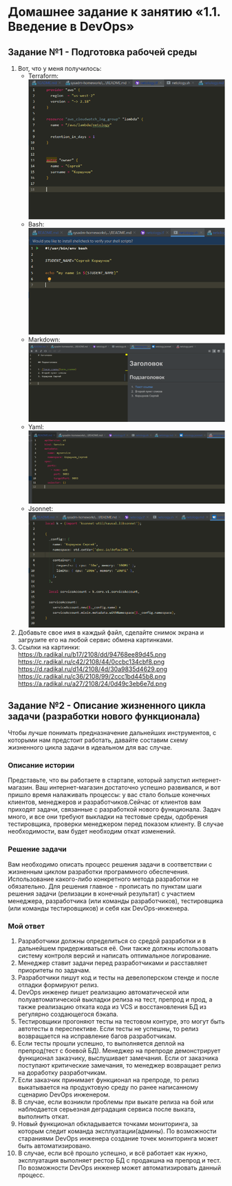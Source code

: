 

# Домашнее задание к занятию «1.1. Введение в DevOps»

## Задание №1 - Подготовка рабочей среды


1. Вот, что у меня получилось:
    - Terraform: ![Терраформ](img/terraform.png)
    - Bash: ![bahs](img/bash.png)
    - Markdown: ![markdown](img/markdown.png)
    - Yaml: ![Yaml](img/yaml.png)
    - Jsonnet: ![Jsonnet](img/jsonnet.png)
1. Добавьте свое имя в каждый файл, сделайте снимок экрана и загрузите его на любой сервис обмена картинками.
1. Ссылки на картинки:
https://b.radikal.ru/b17/2108/dd/94768ee89d45.png
https://c.radikal.ru/c42/2108/44/0ccbc134cbf8.png
https://d.radikal.ru/d14/2108/4d/30a9835d4629.png
https://c.radikal.ru/c36/2108/99/2ccc1bd445b8.png
https://a.radikal.ru/a27/2108/24/0d49c3eb6e7d.png

## Задание №2 - Описание жизненного цикла задачи (разработки нового функционала)

Чтобы лучше понимать предназначение дальнейших инструментов, с которыми нам предстоит работать, давайте 
составим схему жизненного цикла задачи в идеальном для вас случае.

### Описание истории

Представьте, что вы работаете в стартапе, который запустил интернет-магазин. Ваш интернет-магазин достаточно успешно развивался, и вот пришло время налаживать процессы: у вас стало больше конечных клиентов, менеджеров и разработчиков.Сейчас от клиентов вам приходят задачи, связанные с разработкой нового функционала. Задач много, и все они требуют выкладки на тестовые среды, одобрения тестировщика, проверки менеджером перед показом клиенту. В случае необходимости, вам будет необходим откат изменений. 

### Решение задачи

Вам необходимо описать процесс решения задачи в соответствии с жизненным циклом разработки программного обеспечения. Использование какого-либо конкретного метода разработки не обязательно. Для решения главное - прописать по пунктам шаги решения задачи (релизации в конечный результат) с участием менеджера, разработчика (или команды разработчиков), тестировщика (или команды тестировщиков) и себя как DevOps-инженера. 

### Мой ответ

1. Разработчики должны определиться со средой разработки и в дальнейшем придерживаться её. Они также должны использовать систему контроля версий и написать оптимальное логирование.
1. Менеджер ставит задачи перед разработчиками и расставляет приоритеты по задачам.
1. Разработчики пишут код и тесты на девелоперском стенде и после отладки формируют релиз.
1. DevOps инженер пишет реализацию автоматической или полуавтоматической выкладки релиза на тест, препрод и прод, а также реализацию отката кода из VCS и восстановления БД из регулярно создающегося бэкапа.
1. Тестировщики прогоняют тесты на тестовом контуре, это могут быть автотесты в переспективе.
Если тесты не успешны, то релиз возвращается на исправление багов разработчикам.
1. Если тесты прошли успешно, то выполняется деплой на препрод(тест с боевой БД). Менеджер на препроде демонстрирует функционал заказчику, выслушивает замечания.
Если от заказчика поступают критические замечания, то менеджер возвращает релиз на доработку разработчикам.
1. Если заказчик принимает функционал на препроде, то релиз выкатывается на продуктовую среду по ранее написанному сценарию DevOps инженером.
1. В случае, если возникли проблемы при выкате релиза на бой или наблюдается серьезная деградация сервиса после выката, выполнить откат.
1. Новый функционал обкладывается точками мониторинга, за которым следит команда эксплуатации(админы). По возможности стараниями DevOps инженера создание точек мониторинга может быть автоматизировано.
1. В случае, если всё прошло успешно, и всё работает как нужно, эксплуатация выполняет рестор БД с продакшна на препрод и тест. По возможности DevOps инженер может автоматизировать данный процесс.

